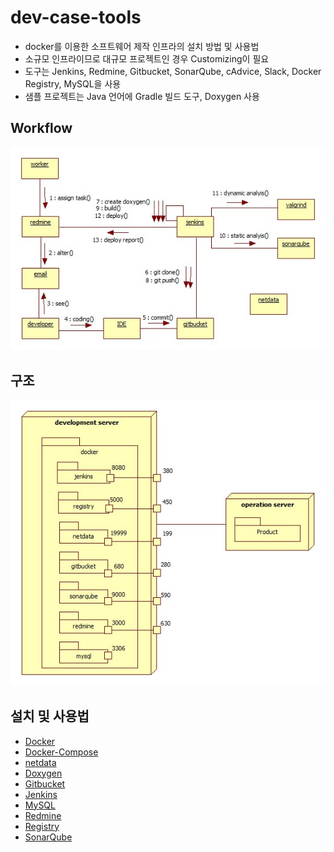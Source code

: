 # dev-case-tools  
- docker를 이용한 소프트웨어 제작 인프라의 설치 방법 및 사용법
- 소규모 인프라이므로 대규모 프로젝트인 경우 Customizing이 필요  
- 도구는 Jenkins, Redmine, Gitbucket, SonarQube, cAdvice, Slack, Docker Registry, MySQL을 사용  
- 샘플 프로젝트는 Java 언어에 Gradle 빌드 도구, Doxygen 사용
## Workflow  
![workflow](doc/structure-and-workflow/image/workflow.jpg)
## 구조
![structure](doc/structure-and-workflow/image/structure.jpg)
## 설치 및 사용법  
- [Docker](https://github.com/epicurus07/dev-case-tools/blob/master/doc/docker/config_docker.md)  
- [Docker-Compose](https://github.com/epicurus07/dev-case-tools/blob/master/doc/docker/docker-compose_sample.md)  
- [netdata](https://github.com/epicurus07/dev-case-tools/blob/master/doc/case-tool/netdata/netdata.md)    
- [Doxygen](https://github.com/epicurus07/dev-case-tools/blob/master/doc/case-tool/doxygen/doxygen.md)
- [Gitbucket](https://github.com/epicurus07/dev-case-tools/blob/master/doc/case-tool/gitbucket/gitbucket.md)  
- [Jenkins](https://github.com/epicurus07/dev-case-tools/blob/master/doc/case-tool/jenkins/jenkins_v2.md)  
- [MySQL](https://github.com/epicurus07/dev-case-tools/blob/master/doc/case-tool/mysql/mysql.md)  
- [Redmine](https://github.com/epicurus07/dev-case-tools/blob/master/doc/case-tool/redmine/redmine.md)  
- [Registry](https://github.com/epicurus07/dev-case-tools/blob/master/doc/case-tool/registry/registry.md)  
- [SonarQube](https://github.com/epicurus07/Dev-Env-Toolkit/blob/master/doc/case-tool/sonarqube/sonarqube.md)  
